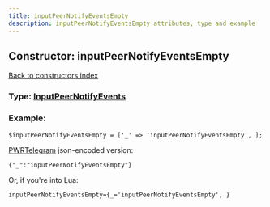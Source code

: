 ```yaml
---
title: inputPeerNotifyEventsEmpty
description: inputPeerNotifyEventsEmpty attributes, type and example
---
```

## Constructor: inputPeerNotifyEventsEmpty  
[Back to constructors index](index.md)






### Type: [InputPeerNotifyEvents](../types/InputPeerNotifyEvents.md)


### Example:

```
$inputPeerNotifyEventsEmpty = ['_' => 'inputPeerNotifyEventsEmpty', ];
```  

[PWRTelegram](https://pwrtelegram.xyz) json-encoded version:

```
{"_":"inputPeerNotifyEventsEmpty"}
```


Or, if you're into Lua:  


```
inputPeerNotifyEventsEmpty={_='inputPeerNotifyEventsEmpty', }

```


